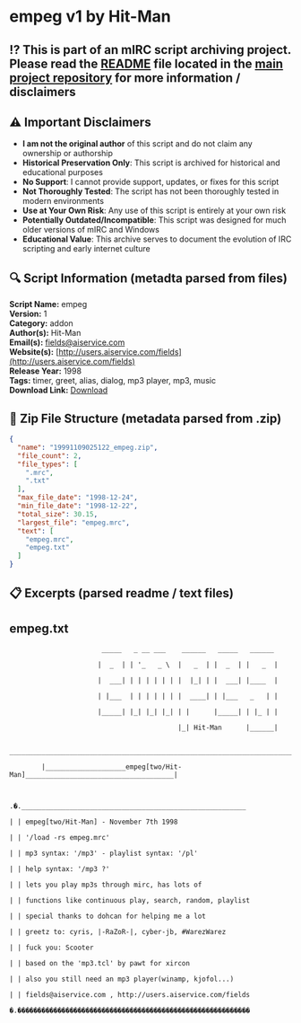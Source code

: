 # empeg v1 by Hit-Man

## ⁉️ This is part of an mIRC script archiving project. Please read the [README](https://github.com/sorzkode/mirc_scripts_archive/blob/main/README.md) file located in the [main project repository](https://github.com/sorzkode/mirc_scripts_archive) for more information / disclaimers  

## ⚠️ Important Disclaimers

- **I am not the original author** of this script and do not claim any ownership or authorship
- **Historical Preservation Only**: This script is archived for historical and educational purposes
- **No Support**: I cannot provide support, updates, or fixes for this script
- **Not Thoroughly Tested**: The script has not been thoroughly tested in modern environments
- **Use at Your Own Risk**: Any use of this script is entirely at your own risk
- **Potentially Outdated/Incompatible**: This script was designed for much older versions of mIRC and Windows
- **Educational Value**: This archive serves to document the evolution of IRC scripting and early internet culture

## 🔍 Script Information (metadta parsed from files)

**Script Name:** empeg  
**Version:** 1  
**Category:** addon  
**Author(s):** Hit-Man  
**Email(s):** <fields@aiservice.com>  
**Website(s):** [http://users.aiservice.com/fields](http://users.aiservice.com/fields)  
**Release Year:** 1998  
**Tags:** timer, greet, alias, dialog, mp3 player, mp3, music  
**Download Link:** [Download](https://github.com/sorzkode/mirc_scripts_archive/raw/main/hawkee.com/19991109025122_empeg/19991109025122_empeg.zip)  

## 📂 Zip File Structure (metadata parsed from .zip)

```json
{
  "name": "19991109025122_empeg.zip",
  "file_count": 2,
  "file_types": [
    ".mrc",
    ".txt"
  ],
  "max_file_date": "1998-12-24",
  "min_file_date": "1998-12-22",
  "total_size": 30.15,
  "largest_file": "empeg.mrc",
  "text": [
    "empeg.mrc",
    "empeg.txt"
  ]
}
```

## 📋 Excerpts (parsed readme / text files)

## empeg.txt

```text
                       _____   _ __ ___    ______   _____   ______
                      |  _  | | '_   _ \  |   _  | |  _  | |   _  |
                      |  ___| | | | | | | |  |_| | |  ___| |____  |
                      | |___  | | | | | | |  ____| | |___   _   | |
                      |_____| |_| |_| |_| | |      |_____| | |_ | |
                                          |_| Hit-Man      |______|
         ____________________________________________________________________________
        |____________________empeg[two/Hit-Man]_____________________________________|

.�.________________________________________________________
| | empeg[two/Hit-Man] - November 7th 1998
| | '/load -rs empeg.mrc'
| | mp3 syntax: '/mp3' - playlist syntax: '/pl'
| | help syntax: '/mp3 ?'
| | lets you play mp3s through mirc, has lots of
| | functions like continuous play, search, random, playlist
| | special thanks to dohcan for helping me a lot
| | greetz to: cyris, |-RaZoR-|, cyber-jb, #WarezWarez
| | fuck you: Scooter
| | based on the 'mp3.tcl' by pawt for xircon
| | also you still need an mp3 player(winamp, kjofol...)
| | fields@aiservice.com , http://users.aiservice.com/fields
�.����������������������������������������������������������

```
